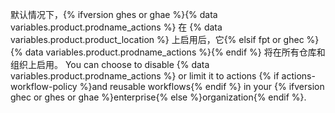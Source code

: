 默认情况下，{% ifversion ghes or ghae %}{% data variables.product.prodname_actions %} 在 {% data variables.product.product_location %} 上启用后，它{% elsif fpt or ghec %}{% data variables.product.prodname_actions %}{% endif %} 将在所有仓库和组织上启用。 You can choose to disable {% data variables.product.prodname_actions %} or limit it to actions {% if actions-workflow-policy %}and reusable workflows{% endif %} in your {% ifversion ghec or ghes or ghae %}enterprise{% else %}organization{% endif %}.

